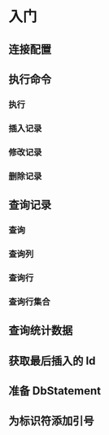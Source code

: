 # 入门
## 连接配置
## 执行命令
### 执行
### 插入记录
### 修改记录
### 删除记录
## 查询记录
### 查询
### 查询列
### 查询行
### 查询行集合
## 查询统计数据
## 获取最后插入的 Id
## 准备 DbStatement
## 为标识符添加引号
